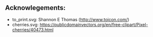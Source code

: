 

Acknowlegements:
---
- to_print.svg: Shannon E Thomas (http://www.toicon.com/)
- cherries.svg: https://publicdomainvectors.org/en/free-clipart/Pixel-cherries/40473.html